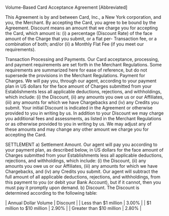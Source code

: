 Volume-Based Card Acceptance Agreement [Abbreviated]

This Agreement is by and between Card, Inc., a New York corporation, and you, the Merchant. By accepting the Card, you agree to be bound by the Agreement. 
Discount means an amount that we charge you for accepting the Card, which amount is: 
(i) a percentage (Discount Rate) of the face amount of the Charge that you submit, or a flat per-
Transaction fee, or a combination of both; and/or 
(ii) a Monthly Flat Fee (if you meet our requirements).

Transaction Processing and Payments. Our Card acceptance, processing, and payment requirements are set forth in the Merchant Regulations. Some requirements are summarized here for ease of reference, but do not supersede the provisions in the Merchant Regulations.
Payment for Charges. We will pay you, through our agent, according to your payment plan in US dollars for the face amount of Charges submitted from your Establishments less all applicable deductions, rejections, and withholdings, which include: 
(i) the Discount, 
(ii) any amounts you owe us or our Affiliates, 
(iii) any amounts for which we have Chargebacks and 
(iv) any Credits you submit. Your initial Discount is indicated in the Agreement or otherwise provided to you in writing by us. In addition to your Discount we may charge you additional fees and assessments, as listed in the Merchant Regulations or as otherwise provided to you in writing by us. We may adjust any of these amounts and may change any other amount we charge you for accepting the Card.

SETTLEMENT
a) Settlement Amount. Our agent will pay you according to your payment plan, as described below, in US dollars for the face amount of Charges submitted from your Establishments less all applicable deductions, rejections, and withholdings, which include: 
    (i) the Discount, 
    (ii) any amounts you owe us or our Affiliates, 
    (iii) any amounts for which we have Chargebacks, and (iv) any Credits you submit. Our agent will subtract the full amount of all applicable deductions, rejections, and withholdings, from this payment to you (or debit your Bank Account), but if it cannot, then you must pay it promptly upon demand.
b) Discount. The Discount is determined according to the following table:

| Annual Dollar Volume      | Discount             |
| Less than $1 million      | 3.00%                |
| $1 million to $10 million | 2.90%                |
| Greater than $10 million  | 2.80%                |

